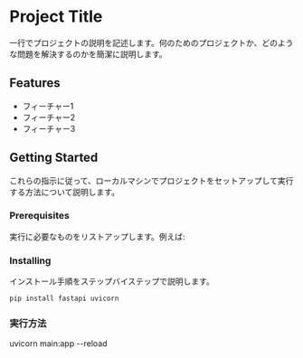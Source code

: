 # Project Title

一行でプロジェクトの説明を記述します。何のためのプロジェクトか、どのような問題を解決するのかを簡潔に説明します。

## Features

- フィーチャー1
- フィーチャー2
- フィーチャー3

## Getting Started

これらの指示に従って、ローカルマシンでプロジェクトをセットアップして実行する方法について説明します。

### Prerequisites

実行に必要なものをリストアップします。例えば:

### Installing

インストール手順をステップバイステップで説明します。

```bash
pip install fastapi uvicorn
```

### 実行方法
uvicorn main:app --reload

